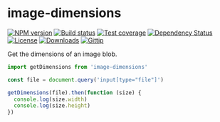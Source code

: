 
# image-dimensions

[![NPM version][npm-image]][npm-url]
[![Build status][travis-image]][travis-url]
[![Test coverage][coveralls-image]][coveralls-url]
[![Dependency Status][david-image]][david-url]
[![License][license-image]][license-url]
[![Downloads][downloads-image]][downloads-url]
[![Gittip][gittip-image]][gittip-url]

Get the dimensions of an image blob.

```js
import getDimensions from 'image-dimensions'

const file = document.query('input[type="file"]')

getDimensions(file).then(function (size) {
  console.log(size.width)
  console.log(size.height)
})
```

[npm-image]: https://img.shields.io/npm/v/image-dimensions.svg?style=flat-square
[npm-url]: https://npmjs.org/package/image-dimensions
[github-tag]: http://img.shields.io/github/tag/mgmtio/image-dimensions.svg?style=flat-square
[github-url]: https://github.com/mgmtio/image-dimensions/tags
[travis-image]: https://img.shields.io/travis/mgmtio/image-dimensions.svg?style=flat-square
[travis-url]: https://travis-ci.org/mgmtio/image-dimensions
[coveralls-image]: https://img.shields.io/coveralls/mgmtio/image-dimensions.svg?style=flat-square
[coveralls-url]: https://coveralls.io/r/mgmtio/image-dimensions
[david-image]: http://img.shields.io/david/mgmtio/image-dimensions.svg?style=flat-square
[david-url]: https://david-dm.org/mgmtio/image-dimensions
[license-image]: http://img.shields.io/npm/l/image-dimensions.svg?style=flat-square
[license-url]: LICENSE
[downloads-image]: http://img.shields.io/npm/dm/image-dimensions.svg?style=flat-square
[downloads-url]: https://npmjs.org/package/image-dimensions
[gittip-image]: https://img.shields.io/gratipay/jonathanong.svg?style=flat-square
[gittip-url]: https://gratipay.com/jonathanong/
